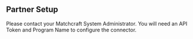 
## Partner Setup

Please contact your Matchcraft System Administrator. You will need an API Token and Program Name to configure the connector.
